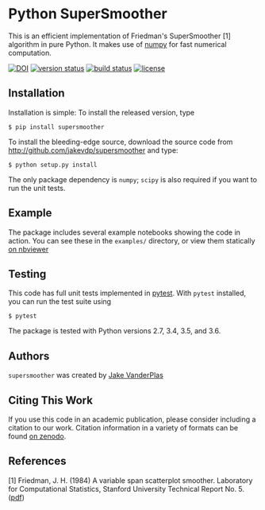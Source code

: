 Python SuperSmoother
====================

This is an efficient implementation of Friedman's SuperSmoother [1]
algorithm in pure Python. It makes use of [numpy](http://numpy.org)
for fast numerical computation.

[![DOI](https://zenodo.org/badge/9372/jakevdp/supersmoother.svg)](http://dx.doi.org/10.5281/zenodo.14475)
[![version status](http://img.shields.io/pypi/v/supersmoother.svg?style=flat)](https://pypi.python.org/pypi/supersmoother)
[![build status](https://github.com/jakevdp/supersmoother/actions/workflows/test.yml/badge.svg)](https://github.com/jakevdp/supersmoother/actions/workflows/test.yml)
[![license](http://img.shields.io/badge/license-BSD-blue.svg?style=flat)](https://github.com/jakevdp/supersmoother/blob/master/LICENSE)

Installation
------------
Installation is simple: To install the released version, type

    $ pip install supersmoother

To install the bleeding-edge source, download the source code from http://github.com/jakevdp/supersmoother and type:

    $ python setup.py install

The only package dependency is ``numpy``; ``scipy`` is also required if you want to run the unit tests.

Example
-------
The package includes several example notebooks showing the code in action.
You can see these in the ``examples/`` directory, or view them statically
[on nbviewer](http://nbviewer.ipython.org/github/jakevdp/supersmoother/blob/master/examples/Index.ipynb)

Testing
-------
This code has full unit tests implemented in [pytest](https://pytest.org). With ``pytest`` installed, you can run the test suite using
```
$ pytest
```
The package is tested with Python versions 2.7, 3.4, 3.5, and 3.6.

Authors
-------
``supersmoother`` was created by [Jake VanderPlas](http://vanderplas.com)

Citing This Work
----------------
If you use this code in an academic publication, please consider including a citation to our work.
Citation information in a variety of formats can be found [on zenodo](http://dx.doi.org/10.5281/zenodo.14475).

References
----------
[1] Friedman, J. H. (1984) A variable span scatterplot smoother. Laboratory for Computational Statistics, Stanford University Technical Report No. 5. ([pdf](http://www.slac.stanford.edu/cgi-wrap/getdoc/slac-pub-3477.pdf))
